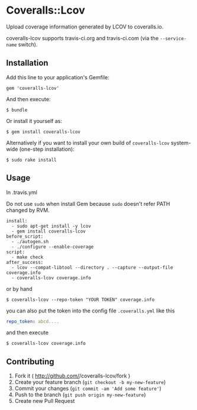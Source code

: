 # Coveralls::Lcov

Upload coverage information generated by LCOV to coveralls.io.

coveralls-lcov supports travis-ci.org and travis-ci.com (via the `--service-name` switch).

## Installation

Add this line to your application's Gemfile:

    gem 'coveralls-lcov'

And then execute:

    $ bundle

Or install it yourself as:

    $ gem install coveralls-lcov

Alternatively if you want to install your own build of `coveralls-lcov` system-wide (one-step installation):

    $ sudo rake install

## Usage

In .travis.yml

Do not use `sudo` when install Gem because `sudo` doesn't refer PATH changed by RVM.

```
install:
  - sudo apt-get install -y lcov
  - gem install coveralls-lcov
before_script:
  - ./autogen.sh
  - ./configure --enable-coverage
script:
  - make check
after_success:
  - lcov --compat-libtool --directory . --capture --output-file coverage.info
  - coveralls-lcov coverage.info
```

or by hand

```
$ coveralls-lcov --repo-token "YOUR TOKEN" coverage.info
```

you can also put the token into the config file `.coveralls.yml` like this

```yaml
repo_token: abcd....
```

and then execute

```
$ coveralls-lcov coverage.info
```


## Contributing

1. Fork it ( http://github.com/<my-github-username>/coveralls-lcov/fork )
2. Create your feature branch (`git checkout -b my-new-feature`)
3. Commit your changes (`git commit -am 'Add some feature'`)
4. Push to the branch (`git push origin my-new-feature`)
5. Create new Pull Request
